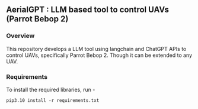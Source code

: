 ## AerialGPT : LLM based tool to control UAVs (Parrot Bebop 2)

### Overview

This repository develops a LLM tool using langchain and ChatGPT APIs to control UAVs, specifically Parrot Bebop 2. Though it can be extended to any UAV.

### Requirements 

To install the required libraries, run - 

```
pip3.10 install -r requirements.txt
```
